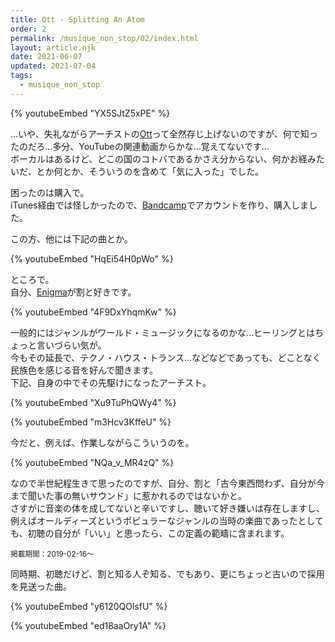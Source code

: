 ```yaml
---
title: Ott - Splitting An Atom
order: 2
permalink: /musique_non_stop/02/index.html
layout: article.njk
date: 2021-06-07
updated: 2021-07-04
tags:
  - musique_non_stop
---
```


{% youtubeEmbed "YX5SJtZ5xPE" %}

…いや、失礼ながらアーチストの[Ott](<https://en.wikipedia.org/wiki/Ott_(record_producer)>)って全然存じ上げないのですが、何で知ったのだろ…多分、YouTubeの関連動画からかな…覚えてないです…  
ボーカルはあるけど、どこの国のコトバであるかさえ分からない、何かお経みたいだ、とか何とか、そういうのを含めて「気に入った」でした。  

困ったのは購入で。  
iTunes経由では怪しかったので、[Bandcamp](https://ottsonic.bandcamp.com/)でアカウントを作り、購入しました。

この方、他には下記の曲とか。

{% youtubeEmbed "HqEi54H0pWo" %}

ところで。  
自分、[Enigma](https://ja.wikipedia.org/wiki/%E3%82%A8%E3%83%8B%E3%82%B0%E3%83%9E_%28%E3%83%9F%E3%83%A5%E3%83%BC%E3%82%B8%E3%82%B7%E3%83%A3%E3%83%B3%29)が割と好きです。

{% youtubeEmbed "4F9DxYhqmKw" %}

一般的にはジャンルがワールド・ミュージックになるのかな…ヒーリングとはちょっと言いづらい気が。  
今もその延長で、テクノ・ハウス・トランス…などなどであっても、どことなく民族色を感じる音を好んで聞きます。  
下記、自身の中でその先駆けになったアーチスト。

{% youtubeEmbed "Xu9TuPhQWy4" %}

{% youtubeEmbed "m3Hcv3KffeU" %}

今だと、例えば、作業しながらこういうのを。

{% youtubeEmbed "NQa_v_MR4zQ" %}

なので半世紀程生きて思ったのですが、自分、割と「古今東西問わず、自分が今まで聞いた事の無いサウンド」に惹かれるのではないかと。  
さすがに音楽の体を成してないと辛いですし、聴いて好き嫌いは存在しますし、例えばオールディーズというポピュラーなジャンルの当時の楽曲であったとしても、初聴の自分が「いい」と思ったら、この定義の範疇に含まれます。

<small>掲載期間：2019-02-16〜</small>

同時期、初聴だけど、割と知る人ぞ知る、でもあり、更にちょっと古いので採用を見送った曲。

{% youtubeEmbed "y6120QOlsfU" %}

{% youtubeEmbed "ed18aaOry1A" %}
